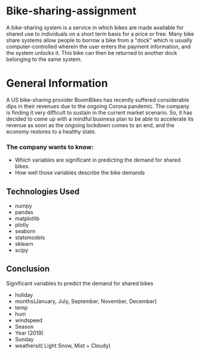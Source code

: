 # Bike-sharing-assignment
A bike-sharing system is a service in which bikes are made available for shared use to individuals on a short term basis for a price or free. Many bike share systems allow people to borrow a bike from a "dock" which is usually computer-controlled wherein the user enters the payment information, and the system unlocks it. This bike can then be returned to another dock belonging to the same system.

# General Information
   A US bike-sharing provider BoomBikes has recently suffered considerable dips in their revenues due to the ongoing Corona pandemic. The company is finding it very difficult to sustain in the current market scenario. So, it has decided to come up with a mindful business plan to be able to accelerate its revenue as soon as the ongoing lockdown comes to an end, and the economy restores to a healthy state. 
   
### The company wants to know:
- Which variables are significant in predicting the demand for shared bikes.
- How well those variables describe the bike demands

## Technologies Used
- numpy 
- pandas
- matplotlib 
- plotly 
- seaborn 
- statsmodels 
- sklearn
- scipy 

## Conclusion
Significant variables to predict the demand for shared bikes

- holiday
- months(January, July, September, November, December)
- temp
- hum
- windspeed
- Season
- Year (2019)
- Sunday
- weathersit( Light Snow, Mist + Cloudy)
